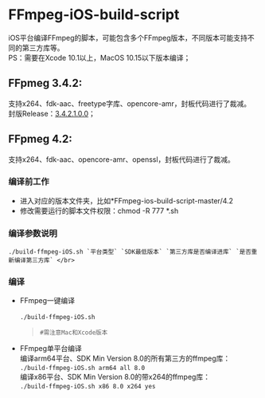 # FFmpeg-iOS-build-script
iOS平台编译FFmpeg的脚本，可能包含多个FFmpeg版本，不同版本可能支持不同的第三方库等。</br>
PS：需要在Xcode 10.1以上，MacOS 10.15以下版本编译；

## FFpmeg 3.4.2:
支持x264、fdk-aac、freetype字库、opencore-amr，封板代码进行了裁减。</br>
封版Release：[3.4.2.1.0.0](https://github.com/Eafy/FFmpeg-iOS-build-script/releases/tag/3.4.2.1.0.0)；

## FFpmeg 4.2:
支持x264、fdk-aac、opencore-amr、openssl，封板代码进行了裁减。</br>
### 编译前工作
  - 进入对应的版本文件夹，比如*FFmpeg-ios-build-script-master/4.2
  - 修改需要运行的脚本文件权限：chmod -R 777 *.sh
### 编译参数说明
    ./build-ffmpeg-iOS.sh `平台类型` `SDK最低版本` `第三方库是否编译进库` `是否重新编译第三方库` </br>
### 编译
  - FFmpeg一键编译</br>   
      `./build-ffmpeg-iOS.sh`
      >`#需注意Mac和Xcode版本`
   - FFmpeg单平台编译</br>
   编译arm64平台、SDK Min Version 8.0的所有第三方的ffmpeg库：</br>
   `./build-ffmpeg-iOS.sh arm64 all 8.0`</br>
   编译x86平台、SDK Min Version 8.0的带x264的ffmpeg库：</br>
   `./build-ffmpeg-iOS.sh x86 8.0 x264 yes`</br>
